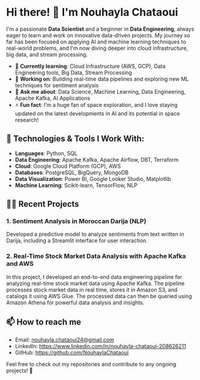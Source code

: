 # Hi there! 👋 I'm Nouhayla Chataoui

I'm a passionate **Data Scientist** and a beginner in **Data Engineering**, always eager to learn and work on innovative data-driven projects. My journey so far has been focused on applying AI and machine learning techniques to real-world problems, and I'm now diving deeper into cloud infrastructure, big data, and stream processing.

- 🌱 **Currently learning**: Cloud Infrastructure (AWS, GCP), Data Engineering tools, Big Data, Stream Processing
- 🔭 **Working on**: Building real-time data pipelines and exploring new ML techniques for sentiment analysis
- 💬 **Ask me about**: Data Science, Machine Learning, Data Engineering, Apache Kafka, AI Applications
- ⚡ **Fun fact**: I’m a huge fan of space exploration, and I love staying updated on the latest developments in AI and its potential in space research!


## 🔧 Technologies & Tools I Work With:
- **Languages**: Python, SQL
- **Data Engineering**: Apache Kafka, Apache Airflow, DBT, Terraform
- **Cloud**: Google Cloud Platform (GCP), AWS
- **Databases**: PostgreSQL, BigQuery, MongoDB
- **Data Visualization**: Power BI, Google Looker Studio, Matplotlib
- **Machine Learning**: Scikit-learn, TensorFlow, NLP

## 👨‍💻 Recent Projects
### 1. **Sentiment Analysis in Moroccan Darija (NLP)**
Developed a predictive model to analyze sentiments from text written in Darija, including a Streamlit interface for user interaction.

### 2. **Real-Time Stock Market Data Analysis with Apache Kafka and AWS**
In this project, I developed an end-to-end data engineering pipeline for analyzing real-time stock market data using Apache Kafka. The pipeline processes stock market data in real time, stores it in Amazon S3, and catalogs it using AWS Glue. The processed data can then be queried using Amazon Athena for powerful data analysis and insights.

## 📫 How to reach me
- Email: nouhayla.chataoui24@gmail.com
- LinkedIn: https://www.linkedin.com/in/nouhayla-chataoui-208626211
- GitHub: https://github.com/NouhaylaChataoui

Feel free to check out my repositories and contribute to any ongoing projects! 🚀
